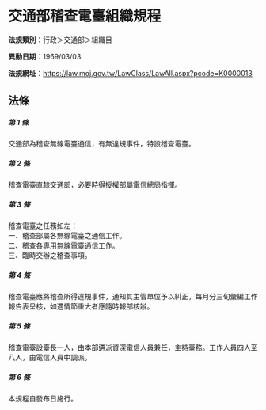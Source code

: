 # 交通部稽查電臺組織規程

**法規類別**：行政＞交通部＞組織目

**異動日期**：1969/03/03  

**法規網址**：https://law.moj.gov.tw/LawClass/LawAll.aspx?pcode=K0000013





## 法條
##### 第 1 條
交通部為稽查無線電臺通信，有無違規事件，特設稽查電臺。

##### 第 2 條
稽查電臺直隸交通部，必要時得授權部屬電信總局指揮。

##### 第 3 條
稽查電臺之任務如左：  
一、稽查部屬各無線電臺之通信工作。  
二、稽查各專用無線電臺通信工作。  
三、臨時交辦之稽查事項。  

##### 第 4 條
稽查電臺應將稽查所得違規事件，通知其主管單位予以糾正，每月分三旬彙編工作報告表呈核，如遇情節重大者應隨時報部核辦。

##### 第 5 條
稽查電臺設臺長一人，由本部遴派資深電信人員兼任，主持臺務。工作人員四人至八人，由電信人員中調派。

##### 第 6 條
本規程自發布日施行。


